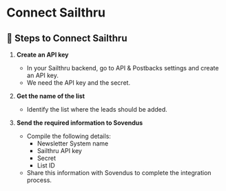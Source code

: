 # Connect Sailthru

## 📝 Steps to Connect Sailthru

1. **Create an API key**
   - In your Sailthru backend, go to API & Postbacks settings and create an API key.
   - We need the API key and the secret.

2. **Get the name of the list**
   - Identify the list where the leads should be added.

3. **Send the required information to Sovendus**
   - Compile the following details:
     - Newsletter System name
     - Sailthru API key
     - Secret
     - List ID
   - Share this information with Sovendus to complete the integration process.